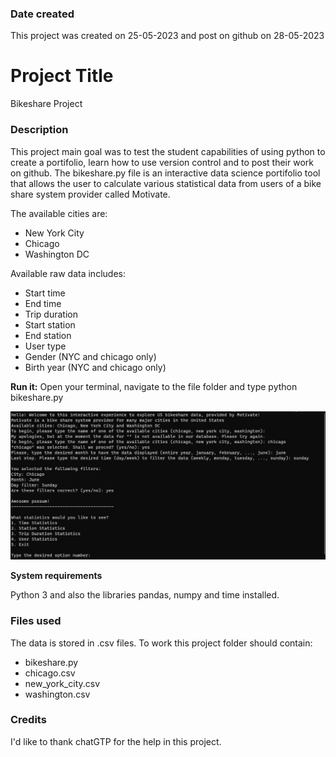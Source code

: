 ### Date created
This project was created on 25-05-2023 and post on github on 28-05-2023

# Project Title
Bikeshare Project

### Description
This project main goal was to test the student capabilities of using python to create a portifolio, learn how to use version control and to post their work on github.
The bikeshare.py file is an interactive data science portifolio tool that allows the user to calculate various statistical data from users of a bike share system provider called Motivate.

The available cities are:

- New York City
- Chicago
- Washington DC
  
Available raw data includes:

- Start time
- End time
- Trip duration
- Start station
- End station
- User type
- Gender (NYC and chicago only)
- Birth year (NYC and chicago only)

**Run it:** Open your terminal, navigate to the file folder and type python bikeshare.py

![My Image](bikeshare.jpg)

**System requirements**

Python 3 and also the libraries pandas, numpy and time installed.

### Files used
The data is stored in .csv files. To work this project folder should contain:

* bikeshare.py
* chicago.csv
* new_york_city.csv
* washington.csv

### Credits

I'd like to thank chatGTP for the help in this project.

